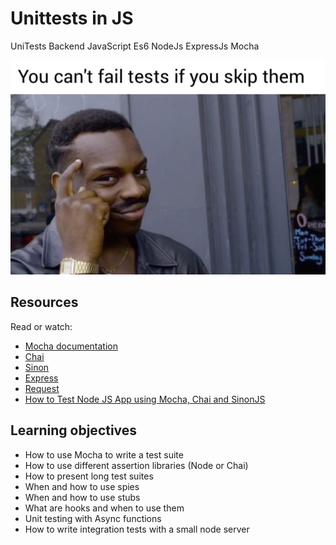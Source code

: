 # Unittests in JS

UniTests Backend JavaScript Es6 NodeJs ExpressJs Mocha

![image](./Untitled%20image.jpg)

## Resources

Read or watch:

- [Mocha documentation](https://mochajs.org/)
- [Chai](https://www.chaijs.com/api/)
- [Sinon](https://sinonjs.org/releases/)
- [Express](https://expressjs.com/en/guide/routing.html)
- [Request](https://www.npmjs.com/package/request)
- [How to Test Node JS App using Mocha, Chai and SinonJS](https://www.digitalocean.com/community/tutorials/how-to-test-nodejs-apps-using-mocha-chai-and-sinonjs)

## Learning objectives

- How to use Mocha to write a test suite
- How to use different assertion libraries (Node or Chai)
- How to present long test suites
- When and how to use spies
- When and how to use stubs
- What are hooks and when to use them
- Unit testing with Async functions
- How to write integration tests with a small node server
